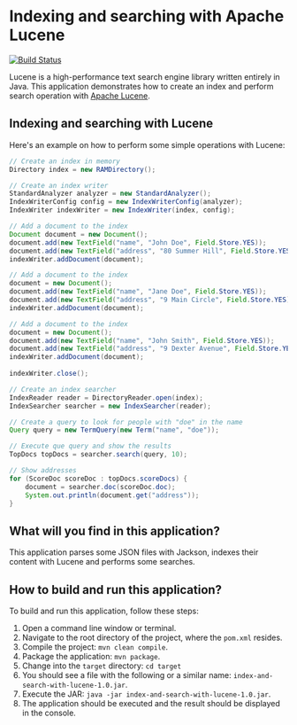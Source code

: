 # Indexing and searching with Apache Lucene

[![Build Status](https://travis-ci.org/cassiomolin/index-and-search-with-lucene.svg?branch=master)](https://travis-ci.org/cassiomolin/index-and-search-with-lucene)

Lucene is a high-performance text search engine library written entirely in Java. This application demonstrates how to create an index and perform search operation with [Apache Lucene].

## Indexing and searching with Lucene

Here's an example on how to perform some simple operations with Lucene:

```java
// Create an index in memory
Directory index = new RAMDirectory();

// Create an index writer
StandardAnalyzer analyzer = new StandardAnalyzer();
IndexWriterConfig config = new IndexWriterConfig(analyzer);
IndexWriter indexWriter = new IndexWriter(index, config);

// Add a document to the index
Document document = new Document();
document.add(new TextField("name", "John Doe", Field.Store.YES));
document.add(new TextField("address", "80 Summer Hill", Field.Store.YES));
indexWriter.addDocument(document);

// Add a document to the index
document = new Document();
document.add(new TextField("name", "Jane Doe", Field.Store.YES));
document.add(new TextField("address", "9 Main Circle", Field.Store.YES));
indexWriter.addDocument(document);

// Add a document to the index
document = new Document();
document.add(new TextField("name", "John Smith", Field.Store.YES));
document.add(new TextField("address", "9 Dexter Avenue", Field.Store.YES));
indexWriter.addDocument(document);
    
indexWriter.close();

// Create an index searcher
IndexReader reader = DirectoryReader.open(index);
IndexSearcher searcher = new IndexSearcher(reader);

// Create a query to look for people with "doe" in the name
Query query = new TermQuery(new Term("name", "doe"));

// Execute que query and show the results
TopDocs topDocs = searcher.search(query, 10);

// Show addresses
for (ScoreDoc scoreDoc : topDocs.scoreDocs) {
    document = searcher.doc(scoreDoc.doc);
    System.out.println(document.get("address"));
}
```

## What will you find in this application?

This application parses some JSON files with Jackson, indexes their content with Lucene and performs some searches.

## How to build and run this application?

To build and run this application, follow these steps:

1. Open a command line window or terminal.
1. Navigate to the root directory of the project, where the `pom.xml` resides.
1. Compile the project: `mvn clean compile`.
1. Package the application: `mvn package`.
1. Change into the `target` directory: `cd target`
1. You should see a file with the following or a similar name: `index-and-search-with-lucene-1.0.jar`.
1. Execute the JAR: `java -jar index-and-search-with-lucene-1.0.jar`.
1. The application should be executed and the result should be displayed in the console.

  [Apache Lucene]: http://lucene.apache.org/core/
